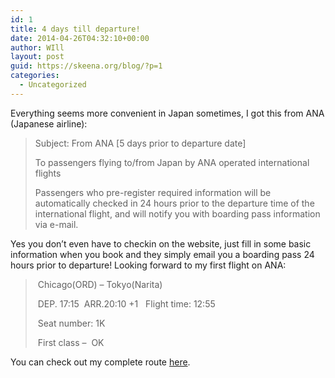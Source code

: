 ```yaml
---
id: 1
title: 4 days till departure!
date: 2014-04-26T04:32:10+00:00
author: WIll
layout: post
guid: https://skeena.org/blog/?p=1
categories:
  - Uncategorized
---
```

Everything seems more convenient in Japan sometimes, I got this from ANA (Japanese airline):

> <p class="p1">
>   Subject: From ANA [5 days prior to departure date]
> </p>
> 
> <p class="p1">
>   To passengers flying to/from Japan by ANA operated international flights
> </p>
> 
> <p class="p1">
>   Passengers who pre-register required information will be automatically checked in 24 hours prior to the departure time of the international flight, and will notify you with boarding pass information via e-mail.
> </p>

<p class="p1">
  Yes you don&#8217;t even have to checkin on the website, just fill in some basic information when you book and they simply email you a boarding pass 24 hours prior to departure! Looking forward to my first flight on ANA:
</p>

> <p class="p1">
>    Chicago(ORD) &#8211; Tokyo(Narita)
> </p>
> 
> <p class="p1">
>    DEP. 17:15  ARR.20:10 +1   Flight time: 12:55
> </p>
> 
> <p class="p1">
>    Seat number: 1K
> </p>
> 
> <p class="p1">
>    First class &#8211;  OK
> </p>

<p class="p1">
  You can check out my complete route <a href="https://www.skeena.org/blog/?page_id=2">here</a>.
</p>

